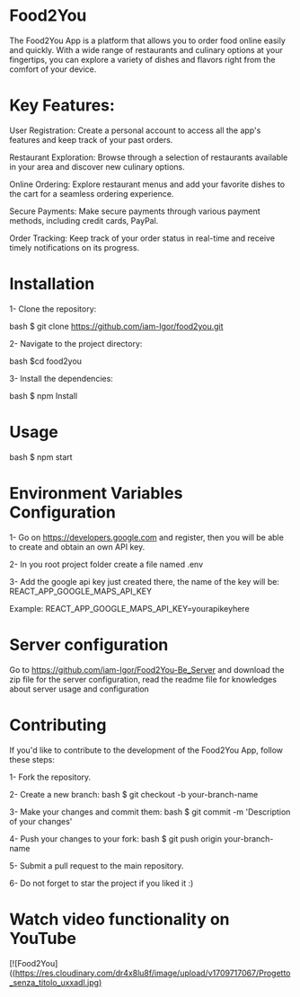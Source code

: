 # Food2You

The Food2You App is a platform that allows you to order food online easily and quickly. With a wide range of restaurants and culinary options at your fingertips, you can explore a variety of dishes and flavors right from the comfort of your device.

# Key Features:

User Registration: Create a personal account to access all the app's features and keep track of your past orders.

Restaurant Exploration: Browse through a selection of restaurants available in your area and discover new culinary options.

Online Ordering: Explore restaurant menus and add your favorite dishes to the cart for a seamless ordering experience.

Secure Payments: Make secure payments through various payment methods, including credit cards, PayPal.

Order Tracking: Keep track of your order status in real-time and receive timely notifications on its progress.

# Installation

1- Clone the repository:

bash $ git clone https://github.com/iam-Igor/food2you.git

2- Navigate to the project directory:

bash $cd food2you

3- Install the dependencies:

bash $ npm Install

# Usage

bash $ npm start

# Environment Variables Configuration

1- Go on https://developers.google.com and register, then you will be able to create and obtain an own API key.

2- In you root project folder create a file named .env

3- Add the google api key just created there, the name of the key will be: REACT_APP_GOOGLE_MAPS_API_KEY

Example: REACT_APP_GOOGLE_MAPS_API_KEY=yourapikeyhere

# Server configuration

Go to https://github.com/iam-Igor/Food2You-Be_Server and download the zip file for the server configuration, read the readme file for knowledges about server usage and configuration

# Contributing

If you'd like to contribute to the development of the Food2You App, follow these steps:

1- Fork the repository.

2- Create a new branch:
bash $ git checkout -b your-branch-name

3- Make your changes and commit them:
bash $ git commit -m 'Description of your changes'

4- Push your changes to your fork:
bash $ git push origin your-branch-name

5- Submit a pull request to the main repository.

6- Do not forget to star the project if you liked it :)

# Watch video functionality on YouTube

[![Food2You]([(https://res.cloudinary.com/dr4x8lu8f/image/upload/v1709717067/Progetto_senza_titolo_uxxadl.jpg)](https://www.youtube.com/embed/MbPsPg3jexI?si=YVc-x9CXddJ3ZB-o)



